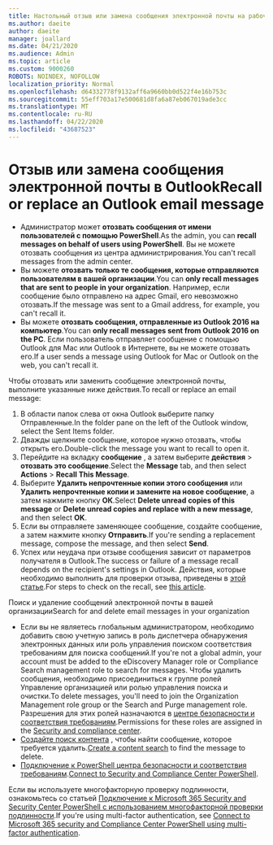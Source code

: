 ```yaml
---
title: Настольный отзыв или замена сообщения электронной почты на рабочем столе Outlook
ms.author: daeite
author: daeite
manager: joallard
ms.date: 04/21/2020
ms.audience: Admin
ms.topic: article
ms.custom: 9000260
ROBOTS: NOINDEX, NOFOLLOW
localization_priority: Normal
ms.openlocfilehash: d64332778f9132aff6a9660bb0d522f4e16b753c
ms.sourcegitcommit: 55eff703a17e500681d8fa6a87eb067019ade3cc
ms.translationtype: MT
ms.contentlocale: ru-RU
ms.lasthandoff: 04/22/2020
ms.locfileid: "43687523"
---
```

# <a name="recall-or-replace-an-outlook-email-message"></a><span data-ttu-id="faf04-102">Отзыв или замена сообщения электронной почты в Outlook</span><span class="sxs-lookup"><span data-stu-id="faf04-102">Recall or replace an Outlook email message</span></span>

- <span data-ttu-id="faf04-103">Администратор может **отозвать сообщения от имени пользователей с помощью PowerShell**.</span><span class="sxs-lookup"><span data-stu-id="faf04-103">As the admin, you can **recall messages on behalf of users using PowerShell**.</span></span> <span data-ttu-id="faf04-104">Вы не можете отозвать сообщения из центра администрирования.</span><span class="sxs-lookup"><span data-stu-id="faf04-104">You can't recall messages from the admin center.</span></span>
- <span data-ttu-id="faf04-105">Вы можете **отозвать только те сообщения, которые отправляются пользователям в вашей организации**.</span><span class="sxs-lookup"><span data-stu-id="faf04-105">You can **only recall messages that are sent to people in your organization**.</span></span> <span data-ttu-id="faf04-106">Например, если сообщение было отправлено на адрес Gmail, его невозможно отозвать.</span><span class="sxs-lookup"><span data-stu-id="faf04-106">If the message was sent to a Gmail address, for example, you can't recall it.</span></span>
- <span data-ttu-id="faf04-107">Вы можете **отозвать сообщения, отправленные из Outlook 2016 на компьютер**.</span><span class="sxs-lookup"><span data-stu-id="faf04-107">You can **only recall messages sent from Outlook 2016 on the PC**.</span></span> <span data-ttu-id="faf04-108">Если пользователь отправляет сообщение с помощью Outlook для Mac или Outlook в Интернете, вы не можете отозвать его.</span><span class="sxs-lookup"><span data-stu-id="faf04-108">If a user sends a message using Outlook for Mac or Outlook on the web, you can't recall it.</span></span>

<span data-ttu-id="faf04-109">Чтобы отозвать или заменить сообщение электронной почты, выполните указанные ниже действия.</span><span class="sxs-lookup"><span data-stu-id="faf04-109">To recall or replace an email message:</span></span>

1. <span data-ttu-id="faf04-110">В области папок слева от окна Outlook выберите папку Отправленные.</span><span class="sxs-lookup"><span data-stu-id="faf04-110">In the folder pane on the left of the Outlook window, select the Sent Items folder.</span></span>
1. <span data-ttu-id="faf04-111">Дважды щелкните сообщение, которое нужно отозвать, чтобы открыть его.</span><span class="sxs-lookup"><span data-stu-id="faf04-111">Double-click the message you want to recall to open it.</span></span>
1. <span data-ttu-id="faf04-112">Перейдите на вкладку **сообщение** , а затем выберите **действия** > **отозвать это сообщение**.</span><span class="sxs-lookup"><span data-stu-id="faf04-112">Select the **Message** tab, and then select **Actions** > **Recall This Message**.</span></span>
1. <span data-ttu-id="faf04-113">Выберите **Удалить непрочтенные копии этого сообщения** или **Удалить непрочтенные копии и замените на новое сообщение**, а затем нажмите кнопку **ОК**.</span><span class="sxs-lookup"><span data-stu-id="faf04-113">Select **Delete unread copies of this message** or **Delete unread copies and replace with a new message**, and then select **OK**.</span></span>
1. <span data-ttu-id="faf04-114">Если вы отправляете заменяющее сообщение, создайте сообщение, а затем нажмите кнопку **Отправить**.</span><span class="sxs-lookup"><span data-stu-id="faf04-114">If you're sending a replacement message, compose the message, and then select **Send**.</span></span>
1. <span data-ttu-id="faf04-115">Успех или неудача при отзыве сообщения зависит от параметров получателя в Outlook.</span><span class="sxs-lookup"><span data-stu-id="faf04-115">The success or failure of a message recall depends on the recipient's settings in Outlook.</span></span> <span data-ttu-id="faf04-116">Действия, которые необходимо выполнить для проверки отзыва, приведены в [этой статье](https://support.office.com/article/35027f88-d655-4554-b4f8-6c0729a723a0).</span><span class="sxs-lookup"><span data-stu-id="faf04-116">For steps to check on the recall, see [this article](https://support.office.com/article/35027f88-d655-4554-b4f8-6c0729a723a0).</span></span>

<span data-ttu-id="faf04-117">Поиск и удаление сообщений электронной почты в вашей организации</span><span class="sxs-lookup"><span data-stu-id="faf04-117">Search for and delete email messages in your organization</span></span>

- <span data-ttu-id="faf04-118">Если вы не являетесь глобальным администратором, необходимо добавить свою учетную запись в роль диспетчера обнаружения электронных данных или роль управления поиском соответствия требованиям для поиска сообщений.</span><span class="sxs-lookup"><span data-stu-id="faf04-118">If you're not a global admin, your account must be added to the eDiscovery Manager role or Compliance Search management role to search for messages.</span></span> <span data-ttu-id="faf04-119">Чтобы удалить сообщения, необходимо присоединиться к группе ролей Управление организацией или ролью управления поиска и очистки.</span><span class="sxs-lookup"><span data-stu-id="faf04-119">To delete messages, you'll need to join the Organization Management role group or the Search and Purge management role.</span></span> <span data-ttu-id="faf04-120">Разрешения для этих ролей назначаются в [центре безопасности и соответствия требованиям](https://go.microsoft.com/fwlink/?linkid=2083731).</span><span class="sxs-lookup"><span data-stu-id="faf04-120">Permissions for these roles are assigned in the [Security and compliance center](https://go.microsoft.com/fwlink/?linkid=2083731).</span></span>
- <span data-ttu-id="faf04-121">[Создайте поиск контента](https://docs.microsoft.com/office365/securitycompliance/content-search) , чтобы найти сообщение, которое требуется удалить.</span><span class="sxs-lookup"><span data-stu-id="faf04-121">[Create a content search](https://docs.microsoft.com/office365/securitycompliance/content-search) to find the message to delete.</span></span>
- <span data-ttu-id="faf04-122">[Подключение к PowerShell центра безопасности и соответствия требованиям](https://docs.microsoft.com/powershell/exchange/office-365-scc/connect-to-scc-powershell/connect-to-scc-powershell?view=exchange-ps).</span><span class="sxs-lookup"><span data-stu-id="faf04-122">[Connect to Security and Compliance Center PowerShell](https://docs.microsoft.com/powershell/exchange/office-365-scc/connect-to-scc-powershell/connect-to-scc-powershell?view=exchange-ps).</span></span>

<span data-ttu-id="faf04-123">Если вы используете многофакторную проверку подлинности, ознакомьтесь со статьей [Подключение к Microsoft 365 Security and Security Center PowerShell с использованием многофакторной проверки подлинности](https://docs.microsoft.com/powershell/exchange/office-365-scc/connect-to-scc-powershell/mfa-connect-to-scc-powershell?view=exchange-ps).</span><span class="sxs-lookup"><span data-stu-id="faf04-123">If you're using multi-factor authentication, see [Connect to Microsoft 365 security and Compliance Center PowerShell using multi-factor authentication](https://docs.microsoft.com/powershell/exchange/office-365-scc/connect-to-scc-powershell/mfa-connect-to-scc-powershell?view=exchange-ps).</span></span>